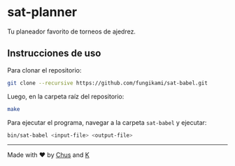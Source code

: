 # sat-planner

Tu planeador favorito de torneos de ajedrez.

## Instrucciones de uso

Para clonar el repositorio:

```bash
git clone --recursive https://github.com/fungikami/sat-babel.git
```

Luego, en la carpeta raíz del repositorio:

```bash
make
```

Para ejecutar el programa, navegar a la carpeta `sat-babel` y ejecutar:

```bash
bin/sat-babel <input-file> <output-file>
```

---

Made with :heart: by [Chus](https://www.github.com/chrischriscris) and [K](https://www.github.com/fungikami)
